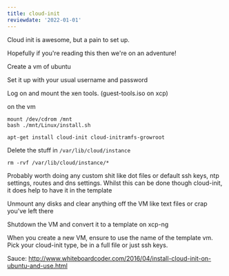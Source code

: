 ```yaml
---
title: cloud-init
reviewdate: '2022-01-01'
---
```



Cloud init is awesome, but a pain to set up.

Hopefully if you're reading this then we're on an adventure!

Create a vm of ubuntu

Set it up with your usual username and password

Log on and mount the xen tools. (guest-tools.iso on xcp)

on the vm

```shell
mount /dev/cdrom /mnt
bash ./mnt/Linux/install.sh
```

```shell
apt-get install cloud-init cloud-initramfs-growroot
```

Delete the stuff in `/var/lib/cloud/instance`

```
rm -rvf /var/lib/cloud/instance/*
```

Probably worth doing any custom shit like dot files or default ssh keys, ntp settings, routes and dns settings. Whilst this can be done though cloud-init, it does help to have it in the template

Unmount any disks and clear anything off the VM like text files or crap you've left there

Shutdown the VM and convert it to a template on xcp-ng

When you create a new VM, ensure to use the name of the template vm. Pick your cloud-init type, be in a full file or just ssh keys.

Sauce: <http://www.whiteboardcoder.com/2016/04/install-cloud-init-on-ubuntu-and-use.html>
